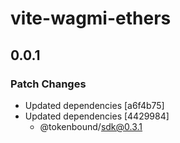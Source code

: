 # vite-wagmi-ethers

## 0.0.1

### Patch Changes

- Updated dependencies [a6f4b75]
- Updated dependencies [4429984]
  - @tokenbound/sdk@0.3.1
